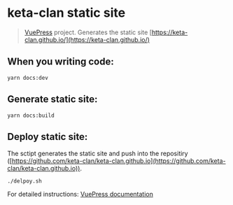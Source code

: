 # keta-clan static site

>[VuePress](https://github.com/vuejs/vuepress) project. Generates the static site [https://keta-clan.github.io/](https://keta-clan.github.io/)

## When you writing code:

```
yarn docs:dev
```

## Generate static site:

```
yarn docs:build
```

## Deploy static site:

The sctipt generates the static site and push into the repositiry ([https://github.com/keta-clan/keta-clan.github.io](https://github.com/keta-clan/keta-clan.github.io)).
```
./delpoy.sh
```
For detailed instructions: [VuePress documentation](https://vuepress.vuejs.org/)
